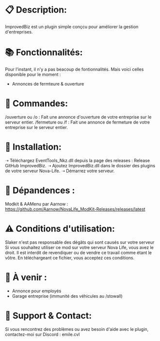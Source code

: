 # 📋 Description:
ImprovedBiz est un plugin simple conçcu pour améliorer la gestion d'entreprises.

# 📚 Fonctionnalités:
Pour l'instant, il n'y a pas beacoup de fontionnalités. Mais voici celles disponible pour le moment :
- Annonces de fermteure & ouverture

# 🔧 Commandes:
/ouverture ou /o : Fait une annonce d'ouverture de votre entreprise sur le serveur entier.
/fermeture ou /f : Fait une annonce de fermeture de votre entreprise sur le serveur entier.

# 📁 Installation:
➝ Téléchargez EventTools_Nkz.dll depuis la page des releases : Release GitHub ImprovedBiz.
➝ Ajoutez ImprovedBiz.dll dans le dossier des plugins de votre serveur Nova-Life.
➝ Démarrez votre serveur.

# 📍 Dépandences :
Modkit & AAMenu par Aarnow : https://github.com/Aarnow/NovaLife_ModKit-Releases/releases/latest

# ⚠ Conditions d'utilisation:
Slaker n'est pas responsable des dégâts qui sont causés sur votre serveur
Si vous souhaitez utiliser ce mod sur votre serveur Nova Life, vous avez le droit.
Il est interdit de revendiquer ou de vendre ce travail comme étant le vôtre.
En téléchargeant ce fichier, vous acceptez ces conditions.

# 🦺 À venir :
- Annonce pour employés
- Garage entreprise (immunité des véhicules au /stowall)

# 🔌 Support & Contact:
Si vous rencontrez des problèmes ou avez besoin d'aide avec le plugin, contactez-moi sur Discord : emile.cvl 
